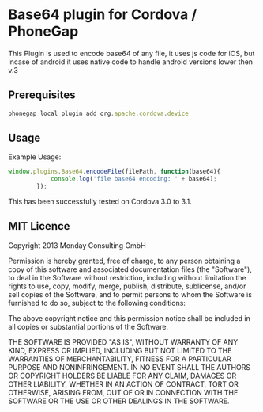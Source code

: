 Base64 plugin for Cordova / PhoneGap
======================================================

This Plugin is used to encode base64 of any file, it uses js code for iOS, but incase of android it uses native code to handle android versions lower then v.3

## Prerequisites
```js
phonegap local plugin add org.apache.cordova.device
```

## Usage

Example Usage: 

```js
window.plugins.Base64.encodeFile(filePath, function(base64){
 			console.log('file base64 encoding: ' + base64);
 		});
```

This has been successfully tested on Cordova 3.0 to 3.1.

## MIT Licence

Copyright 2013 Monday Consulting GmbH

Permission is hereby granted, free of charge, to any person obtaining
a copy of this software and associated documentation files (the
"Software"), to deal in the Software without restriction, including
without limitation the rights to use, copy, modify, merge, publish,
distribute, sublicense, and/or sell copies of the Software, and to
permit persons to whom the Software is furnished to do so, subject to
the following conditions:

The above copyright notice and this permission notice shall be
included in all copies or substantial portions of the Software.

THE SOFTWARE IS PROVIDED "AS IS", WITHOUT WARRANTY OF ANY KIND,
EXPRESS OR IMPLIED, INCLUDING BUT NOT LIMITED TO THE WARRANTIES OF
MERCHANTABILITY, FITNESS FOR A PARTICULAR PURPOSE AND
NONINFRINGEMENT. IN NO EVENT SHALL THE AUTHORS OR COPYRIGHT HOLDERS BE
LIABLE FOR ANY CLAIM, DAMAGES OR OTHER LIABILITY, WHETHER IN AN ACTION
OF CONTRACT, TORT OR OTHERWISE, ARISING FROM, OUT OF OR IN CONNECTION
WITH THE SOFTWARE OR THE USE OR OTHER DEALINGS IN THE SOFTWARE.
